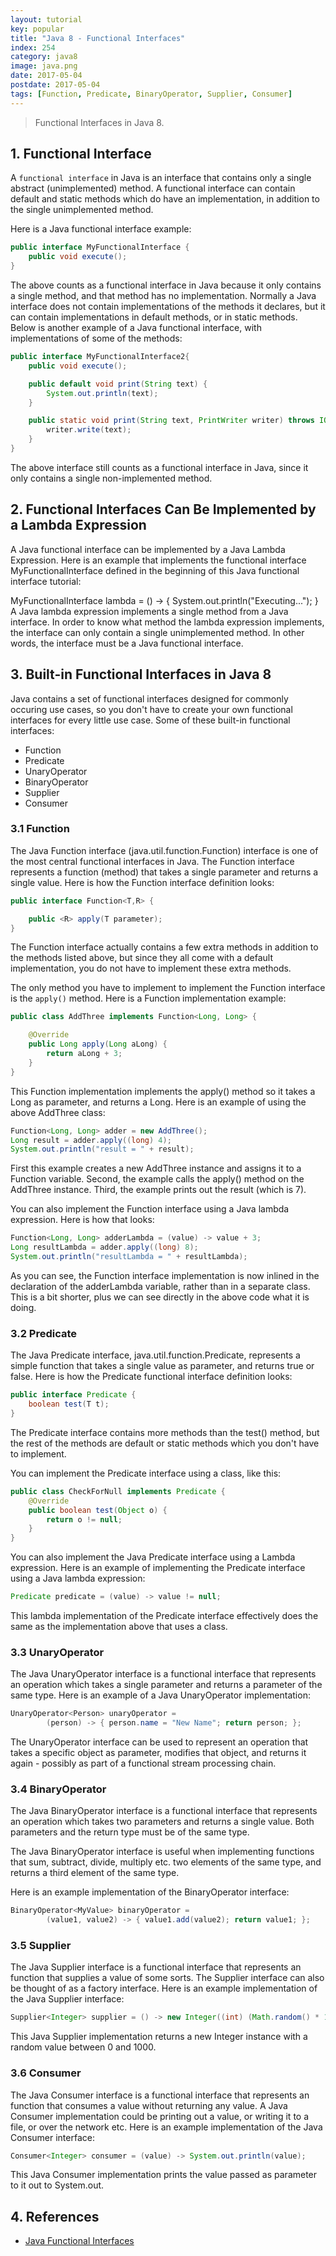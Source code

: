 ```yaml
---
layout: tutorial
key: popular
title: "Java 8 - Functional Interfaces"
index: 254
category: java8
image: java.png
date: 2017-05-04
postdate: 2017-05-04
tags: [Function, Predicate, BinaryOperator, Supplier, Consumer]
---
```


> Functional Interfaces in Java 8.

## 1. Functional Interface
A `functional interface` in Java is an interface that contains only a single abstract (unimplemented) method. A functional interface can contain default and static methods which do have an implementation, in addition to the single unimplemented method.

Here is a Java functional interface example:
```java
public interface MyFunctionalInterface {
    public void execute();
}
```
The above counts as a functional interface in Java because it only contains a single method, and that method has no implementation. Normally a Java interface does not contain implementations of the methods it declares, but it can contain implementations in default methods, or in static methods. Below is another example of a Java functional interface, with implementations of some of the methods:
```java
public interface MyFunctionalInterface2{
    public void execute();

    public default void print(String text) {
        System.out.println(text);
    }

    public static void print(String text, PrintWriter writer) throws IOException {
        writer.write(text);
    }
}
```
The above interface still counts as a functional interface in Java, since it only contains a single non-implemented method.

## 2. Functional Interfaces Can Be Implemented by a Lambda Expression
A Java functional interface can be implemented by a Java Lambda Expression. Here is an example that implements the functional interface MyFunctionalInterface defined in the beginning of this Java functional interface tutorial:

MyFunctionalInterface lambda = () -> {
    System.out.println("Executing...");
}
A Java lambda expression implements a single method from a Java interface. In order to know what method the lambda expression implements, the interface can only contain a single unimplemented method. In other words, the interface must be a Java functional interface.

## 3. Built-in Functional Interfaces in Java 8
Java contains a set of functional interfaces designed for commonly occuring use cases, so you don't have to create your own functional interfaces for every little use case. Some of these built-in functional interfaces:
* Function
* Predicate
* UnaryOperator
* BinaryOperator
* Supplier
* Consumer

### 3.1 Function
The Java Function interface (java.util.function.Function) interface is one of the most central functional interfaces in Java. The Function interface represents a function (method) that takes a single parameter and returns a single value. Here is how the Function interface definition looks:
```java
public interface Function<T,R> {

    public <R> apply(T parameter);
}
```
The Function interface actually contains a few extra methods in addition to the methods listed above, but since they all come with a default implementation, you do not have to implement these extra methods.

The only method you have to implement to implement the Function interface is the `apply()` method. Here is a Function implementation example:
```java
public class AddThree implements Function<Long, Long> {

    @Override
    public Long apply(Long aLong) {
        return aLong + 3;
    }
}
```
This Function implementation implements the apply() method so it takes a Long as parameter, and returns a Long. Here is an example of using the above AddThree class:
```java
Function<Long, Long> adder = new AddThree();
Long result = adder.apply((long) 4);
System.out.println("result = " + result);
```
First this example creates a new AddThree instance and assigns it to a Function variable. Second, the example calls the apply() method on the AddThree instance. Third, the example prints out the result (which is 7).

You can also implement the Function interface using a Java lambda expression. Here is how that looks:
```java
Function<Long, Long> adderLambda = (value) -> value + 3;
Long resultLambda = adder.apply((long) 8);
System.out.println("resultLambda = " + resultLambda);
```
As you can see, the Function interface implementation is now inlined in the declaration of the adderLambda variable, rather than in a separate class. This is a bit shorter, plus we can see directly in the above code what it is doing.
### 3.2 Predicate
The Java Predicate interface, java.util.function.Predicate, represents a simple function that takes a single value as parameter, and returns true or false. Here is how the Predicate functional interface definition looks:
```java
public interface Predicate {
    boolean test(T t);
}
```
The Predicate interface contains more methods than the test() method, but the rest of the methods are default or static methods which you don't have to implement.

You can implement the Predicate interface using a class, like this:
```java
public class CheckForNull implements Predicate {
    @Override
    public boolean test(Object o) {
        return o != null;
    }
}
```
You can also implement the Java Predicate interface using a Lambda expression. Here is an example of implementing the Predicate interface using a Java lambda expression:
```java
Predicate predicate = (value) -> value != null;
```
This lambda implementation of the Predicate interface effectively does the same as the implementation above that uses a class.
### 3.3 UnaryOperator
The Java UnaryOperator interface is a functional interface that represents an operation which takes a single parameter and returns a parameter of the same type. Here is an example of a Java UnaryOperator implementation:
```java
UnaryOperator<Person> unaryOperator =
        (person) -> { person.name = "New Name"; return person; };
```
The UnaryOperator interface can be used to represent an operation that takes a specific object as parameter, modifies that object, and returns it again - possibly as part of a functional stream processing chain.
### 3.4 BinaryOperator
The Java BinaryOperator interface is a functional interface that represents an operation which takes two parameters and returns a single value. Both parameters and the return type must be of the same type.

The Java BinaryOperator interface is useful when implementing functions that sum, subtract, divide, multiply etc. two elements of the same type, and returns a third element of the same type.

Here is an example implementation of the BinaryOperator interface:
```java
BinaryOperator<MyValue> binaryOperator =
        (value1, value2) -> { value1.add(value2); return value1; };
```
### 3.5 Supplier
The Java Supplier interface is a functional interface that represents an function that supplies a value of some sorts. The Supplier interface can also be thought of as a factory interface. Here is an example implementation of the Java Supplier interface:
```java
Supplier<Integer> supplier = () -> new Integer((int) (Math.random() * 1000D));
```
This Java Supplier implementation returns a new Integer instance with a random value between 0 and 1000.
### 3.6 Consumer
The Java Consumer interface is a functional interface that represents an function that consumes a value without returning any value. A Java Consumer implementation could be printing out a value, or writing it to a file, or over the network etc. Here is an example implementation of the Java Consumer interface:
```java
Consumer<Integer> consumer = (value) -> System.out.println(value);
```
This Java Consumer implementation prints the value passed as parameter to it out to System.out.

## 4. References
* [Java Functional Interfaces](http://tutorials.jenkov.com/java-functional-programming/functional-interfaces.html)
